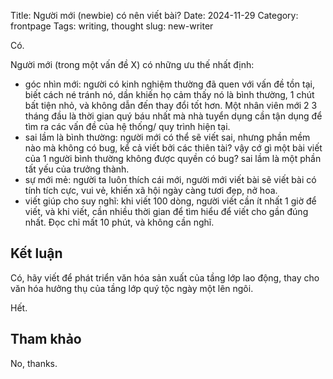 Title: Người mới (newbie) có nên viết bài?
Date: 2024-11-29
Category: frontpage
Tags: writing, thought
slug: new-writer

Có.

Người mới (trong một vấn đề X) có những ưu thế nhất định:

- góc nhìn mới: người có kinh nghiệm thường đã quen với vấn đề tồn tại, biết cách né tránh nó, dần khiến họ cảm thấy nó là bình thường, 1 chút bất tiện nhỏ, và không dẫn đến thay đổi tốt hơn. Một nhân viên mới 2 3 tháng đầu là thời gian quý báu nhất mà nhà tuyển dụng cần tận dụng để tìm ra các vấn đề của hệ thống/ quy trình hiện tại.
- sai lầm là bình thường: người mới có thể sẽ viết sai, nhưng phần mềm nào mà không có bug, kể cả viết bởi các thiên tài? vậy cớ gì một bài viết của 1 người bình thường không được quyền có bug? sai lầm là một phần tất yếu của trưởng thành.
- sự mới mẻ: người ta luôn thích cái mới, người mới viết bài sẽ viết bài có tính tích cực, vui vẻ, khiến xã hội ngày càng tươi đẹp, nở hoa.
- viết giúp cho suy nghĩ: khi viết 100 dòng, người viết cần ít nhất 1 giờ để viết, và khi viết, cần nhiều thời gian để tìm hiểu để viết cho gần đúng nhất. Đọc chỉ mất 10 phút, và không cần nghĩ.

## Kết luận
Có, hãy viết để phát triển văn hóa sản xuất của tầng lớp lao động, thay cho văn hóa hưởng thụ của tầng lớp quý tộc ngày một lên ngôi.

Hết.

## Tham khảo
No, thanks.
